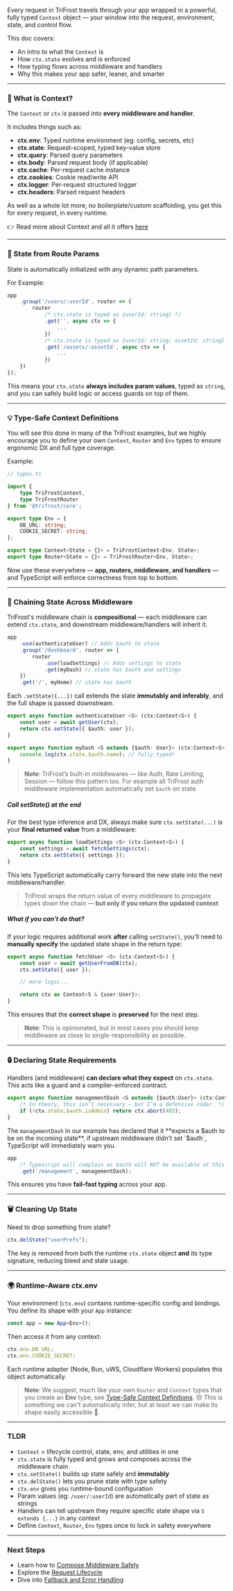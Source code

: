 Every request in TriFrost travels through your app wrapped in a powerful, fully typed `Context` object — your window into the request, environment, state, and control flow.

This doc covers:
- An intro to what the `Context` is
- How `ctx.state` evolves and is enforced
- How typing flows across middleware and handlers
- Why this makes your app safer, leaner, and smarter

---

### 🧱 What is Context?
The `Context` or `ctx` is passed into **every middleware and handler**.

It includes things such as:
- **ctx.env**: Typed runtime environment (eg: config, secrets, etc)
- **ctx.state**: Request-scoped, typed key-value store
- **ctx.query**: Parsed query parameters
- **ctx.body**: Parsed request body (if applicable)
- **ctx.cache**: Per-request cache instance
- **ctx.cookies**: Cookie read/write API
- **ctx.logger**: Per-request structured logger
- **ctx.headers**: Parsed request headers

As well as a whole lot more, no boilerplate/custom scaffolding, you get this for every request, in every runtime.

👉 Read more about Context and all it offers [here](/docs/context-api)

---

### 🧩 State from Route Params
State is automatically initialized with any dynamic path parameters.

For Example:
```typescript
app
	.group('/users/:userId', router => {
		router
			/* ctx.state is typed as {userId: string} */
			.get('', async ctx => {
				...
			})
			/* ctx.state is typed as {userId: string; assetId: string} */
			.get('/assets/:assetId', async ctx => {
				...
			})
	})
});
```

This means your `ctx.state` **always includes param values**, typed as `string`, and you can safely build logic or access guards on top of them.

---

### 💡 Type-Safe Context Definitions
You will see this done in many of the TriFrost examples, but we highly encourage you to define your own `Context`, `Router` and `Env` types to ensure ergonomic DX and full type coverage.

Example:
```typescript
// types.ts

import {
	type TriFrostContext,
	type TriFrostRouter
} from '@trifrost/core';

export type Env = {
	DB_URL: string;
	COOKIE_SECRET: string;
};

export type Context<State = {}> = TriFrostContext<Env, State>;
export type Router<State = {}> = TriFrostRouter<Env, State>;
```

Now use these everywhere — **app, routers, middleware, and handlers** — and TypeScript will enforce correctness from top to bottom.

---

### 🔄 Chaining State Across Middleware
TriFrost's middleware chain is **compositional** — each middleware can extend ``ctx.state``, and downstream middleware/handlers will inherit it.
```typescript
app
	.use(authenticateUser) // Adds $auth to state
	.group('/dashboard', router => {
		router
			.use(loadSettings) // Adds settings to state
			.get(myDash) // state has $auth and settings
	})
	.get('/', myHome) // state has $auth
```

Each `.setState({...})` call extends the state **immutably and inferably**, and the full shape is passed downstream.
```typescript
export async function authenticateUser <S> (ctx:Context<S>) {
	const user = await getUser(ctx);
	return ctx.setState({ $auth: user });
}

export async function myDash <S extends {$auth: User}> (ctx:Context<S>) {
	console.log(ctx.state.$auth.name); // fully typed!
}
```

> **Note**: TriFrost’s built-in middlewares — like Auth, Rate Limiting, Session — follow this pattern too. For example all TriFrost auth middleware implementation automatically set `$auth` on state.

##### Call setState() at the end
For the best type inference and DX, always make sure `ctx.setState(...)` is your **final returned value** from a middleware:
```typescript
export async function loadSettings <S> (ctx:Context<S>) {
	const settings = await fetchSettings(ctx);
	return ctx.setState({ settings });
}
```

This lets TypeScript automatically carry forward the new state into the next middleware/handler.

> TriFrost wraps the return value of every middleware to propagate types down the chain — **but only if you return the updated context**

##### What if you can’t do that?
If your logic requires additional work **after** calling `setState()`, you’ll need to **manually specify** the updated state shape in the return type:
```typescript
export async function fetchUser <S> (ctx:Context<S>) {
	const user = await getUserFromDB(ctx);
	ctx.setState({ user });

	// more logic...

	return ctx as Context<S & {user:User}>;
}
```

This ensures that the **correct shape** is **preserved** for the next step.

> **Note**: This is opinionated, but in most cases you should keep middleware as close to single-responsibility as possible.

---

### 🔒 Declaring State Requirements
Handlers (and middleware) **can declare what they expect** on `ctx.state`. This acts like a guard and a compiler-enforced contract.
```typescript
export async function managementDash <S extends {$auth:User}> (ctx:Context<S>) {
	/* In theory, this isn’t necessary — but I’m a defensive coder. */
	if (!ctx.state.$auth.isAdmin) return ctx.abort(403);
}
```

The `managementDash` in our example has declared that it **expects a $auth to be on the incoming state**, if upstream middleware didn't set `$auth`, TypeScript will immediately warn you.
```typescript
app
	/* Typescript will complain as $auth will NOT be available at this point */
	.get('/management', managementDash);
```

This ensures you have **fail-fast typing** across your app.

---

### 🗑️ Cleaning Up State
Need to drop something from state?
```typescript
ctx.delState("userPrefs");
```

The key is removed from both the runtime `ctx.state` object **and** its type signature, reducing bleed and stale usage.

---

### 🌍 Runtime-Aware ctx.env
Your environment (`ctx.env`) contains runtime-specific config and bindings. You define its shape with your `App` instance:
```typescript
const app = new App<Env>();
```

Then access it from any context:
```typescript
ctx.env.DB_URL;
ctx.env.COOKIE_SECRET;
```

Each runtime adapter (Node, Bun, uWS, Cloudflare Workers) populates this object automatically.

> **Note**: We suggest, much like your own `Router` and `Context` types that you create an **Env** type, see [Type-Safe Context Definitions](#type-safe-context-definitions). 😞 This is something we can't automatically infer, but at least we can make its shape easily accessible 🤌.

---

### TLDR
- `Context` = lifecycle control, state, env, and utilities in one
- `ctx.state` is fully typed and grows and composes across the middleware chain
- `ctx.setState()` builds up state safely and **immutably**
- `ctx.delState()` lets you prune state with type safety
- `ctx.env` gives you runtime-bound configuration
- Param values (eg: `/user/:userId`) are automatically part of state as strings
- Handlers can tell upstream they require specific state shape via `S extends {...}` in any context
- Define `Context`, `Router`, `Env` types once to lock in safety everywhere

---

### Next Steps
- Learn how to [Compose Middleware Safely](/docs/middleware-basics)
- Explore the [Request Lifecycle](/docs/request-response-lifecycle)
- Dive into [Fallback and Error Handling](/docs/error-notfound-handlers)
